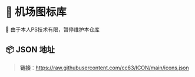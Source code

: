 # 🎨 机场图标库

🌟 由于本人PS技术有限，暂停维护本仓库

## 📦 JSON 地址
> **链接**：https://raw.githubusercontent.com/cc63/ICON/main/icons.json

